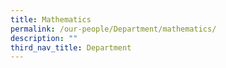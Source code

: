 ```yaml
---
title: Mathematics
permalink: /our-people/Department/mathematics/
description: ""
third_nav_title: Department
---
```

